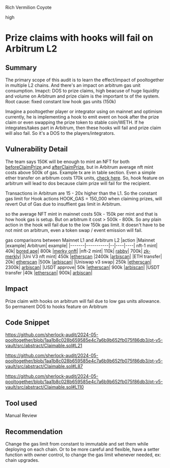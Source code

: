 Rich Vermilion Coyote

high

# Prize claims with hooks will fail on Arbitrum L2

## Summary

The primary scope of this audit is to learn the effect/impact of pooltogether in multiple L2 chains. And there's an impact on arbitrum gas unit consumption.
Imapct: DOS to prize claims, high beacuse of huge liquidity and volume on Arbitrum and prize claim is the important tx of the system.
Root cause: fixed constant low hook gas units (150k)

Imagine a pooltogether player or integrator using on mainnet and optimism currently, he is implementing a hook to emit event on hook after the prize claim or even swapping the prize token to stable coin/WETH. If he integrates/takes part in Arbitrum, then these hooks will fail and prize claim will also fail. So it's a DOS to the players/integrators.

## Vulnerability Detail

The team says 150K will be enough to mint an NFT for both [beforeClaimPrize ](https://github.com/sherlock-audit/2024-05-pooltogether/blob/1aa1b8c028b659585e4c7a6b9b652fb075f86db3/pt-v5-vault/src/abstract/Claimable.sol#L87C75-L87C91) and [afterClaimPrize](https://github.com/sherlock-audit/2024-05-pooltogether/blob/1aa1b8c028b659585e4c7a6b9b652fb075f86db3/pt-v5-vault/src/abstract/Claimable.sol#L110), but in Arbitrum average nft mint costs above 500k of gas. Example tx are in table section.
Even a simple ether transfer on arbitrum costs 170k units, [check here](https://arbiscan.io/tx/0xf4e5a0872f2a5a4e9a5a746aa070e49e13590badd9b195dc91d3c7fa1d7efcf9). So, hook feature on arbitrum will lead to dos because claim prize will fail for the recipient. 

Transactions in Arbitrum are 15 - 20x higher than the L1. So the constant gas limit for Hook actions HOOK_GAS = 150_000 when claiming prizes, will revert Out of Gas due to insuffient gas limit in Arbitrum.

so the average NFT mint in mainnet costs 50k - 150k per mint and that is how hook gas is setup.
But on arbitrum it cost > 500k - 800k.
So any plain action in the hook will fail due to the low 150k gas limit. It doesn't have to be not mint on arbitrum, even a token swap / event emission  will fail.

gas comparisons between Mainnet L1 and Arbitrum L2
|action	|Mainnet	|example|	Arbitrum|	example|
|-------|-----------|--|----|----|
nft-1 mint|	40k|	[bored ape](https://etherscan.io/tx/0xf710143769a13b0e651d741d7be50d621a0b9fa55e422d927448f219d1543e57)|	800k	|[merky onft](https://arbiscan.io/tx/0xabb6d0c75577cb628f28ddf9078072a8a6d158a8aa3e5fc99ec644cdc917624a)|
|nft-2 mint|	110k|	[rabby](https://etherscan.io/tx/0x5599f4696542a94137e544ceef2cf14c1b4b299b808f45ff372b8aebeb9daf01)|	700k|	[zk-merkly](https://arbiscan.io/tx/0xbecb2d882b47e31fcff4cc75517004c455a0bb6385217e2efdc35ffe01d4d10d)|
|Uni V3 nft mint|	450k	|[etherscan](https://etherscan.io/tx/0x4072744c7ac908d05d1cc07d37b88a7e764580ed8bf6a515e5c0542da288dfd5)	|2400k	|[arbiscan](https://arbiscan.io/tx/0x6143fc02e245d8f4a42e0e742d44a4cc1011ae50efa2673ed8fd1651b9f556a4)|
|ETH transfer|	20k|	[etherscan](https://etherscan.io/tx/0xd2d5fead540d873c78aac20f828a9cb82a5231bb640e3a6010553dfca364357a)	|500k	|[arbiscan](https://arbiscan.io/tx/0x7322b59afb5f3236a9e746da4fc4553efda3ae553a67ebb522ffc68ed4cb9604)|
|Uniswap v3 swap|	250k	|[etherscan](https://etherscan.io/tx/0xc6096133cdf164d4795cc52f2cc0fad856da277988b55333b903d861ddc41a56)|	2300k|	[arbiscan](https://arbiscan.io/tx/0xbb9191c5c766a193318662575fe1be6c9413f3d7cb7b5c811ba1ac96da2cc9cd)|
|USDT approve|	50k	|[etherscan](https://etherscan.io/tx/0x14b296797cb6edf327665344ad6231f49671b740c1999b917ecc79d8cf432f9f)|	900k	|[arbiscan](https://arbiscan.io/tx/0x77c3ce621a2d7a34fbe7e78962ee041261c211f728573979465299ac12ef4046)|
|USDT transfer	|40k	|[etherscan](https://etherscan.io/tx/0x12799ed68a9b44d35fdf68e952adcddfa93d54738ac8c5d2ceef5d77acbf651f)|	900k|	[arbiscan](https://arbiscan.io/tx/0x59196419ddf156cdf44a278676fd6eb078768326c19ccc0ba62efabf417f0db1)|


## Impact
Prize claim with hooks on arbitrum will fail due to low gas units allowance. So permanent  DOS  to hooks feature on Arbitrum

## Code Snippet

https://github.com/sherlock-audit/2024-05-pooltogether/blob/1aa1b8c028b659585e4c7a6b9b652fb075f86db3/pt-v5-vault/src/abstract/Claimable.sol#L21

https://github.com/sherlock-audit/2024-05-pooltogether/blob/1aa1b8c028b659585e4c7a6b9b652fb075f86db3/pt-v5-vault/src/abstract/Claimable.sol#L87

https://github.com/sherlock-audit/2024-05-pooltogether/blob/1aa1b8c028b659585e4c7a6b9b652fb075f86db3/pt-v5-vault/src/abstract/Claimable.sol#L110

## Tool used

Manual Review

## Recommendation

Change the gas limit from constant to immutable and set them while deploying on each chain.
Or to be more careful and flexible, have a setter function with owner control, to change the gas limit whenever needed, ex: chain upgrades.

